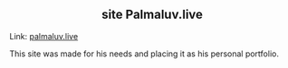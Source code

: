 <h2 align="center">site Palmaluv.live</h2>

Link: [palmaluv.live](https://palmaluv.live/) 

This site was made for his needs and placing it as his personal portfolio.
